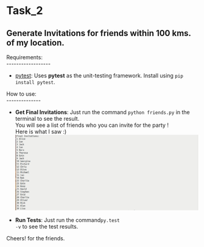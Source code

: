 # Task_2
## Generate Invitations for friends within 100 kms. of my location.

Requirements:
<br>------------------
* [pytest](http://doc.pytest.org/en/latest/): Uses __pytest__ as the unit-testing framework. Install using <code>pip install pytest</code>.

How to use:
<br>--------------
* __Get Final Invitations__: Just run the command <code>python friends.py</code> in the terminal to see the result.<br>
  You will see a list of friends who you can invite for the party !<br>
  Here is what I saw :)<br>
  ![friends](imgs/friends.png)

* __Run Tests__: Just run the command<code>py.test -v</code> to see the test results.


Cheers! for the friends.
